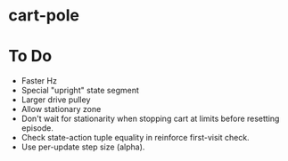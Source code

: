 # cart-pole

# To Do
* Faster Hz
* Special "upright" state segment
* Larger drive pulley
* Allow stationary zone
* Don't wait for stationarity when stopping cart at limits before resetting episode.
* Check state-action tuple equality in reinforce first-visit check.
* Use per-update step size (alpha).